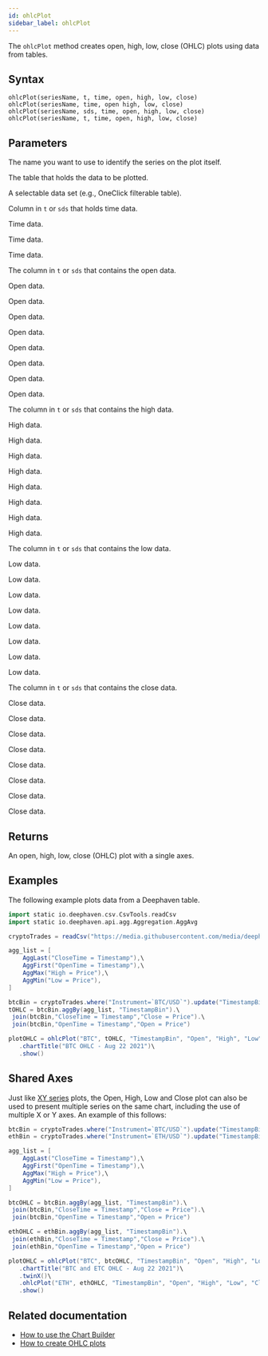 ```yaml
---
id: ohlcPlot
sidebar_label: ohlcPlot
---
```


The `ohlcPlot` method creates open, high, low, close (OHLC) plots using data from tables.

<!--

[arrays](../query-language/types/arrays.md), and [functions](../query-language/formulas/user-defined-functions.md).

-->

## Syntax

```
ohlcPlot(seriesName, t, time, open, high, low, close)
ohlcPlot(seriesName, time, open high, low, close)
ohlcPlot(seriesName, sds, time, open, high, low, close)
ohlcPlot(seriesName, t, time, open, high, low, close)
```

<!--

(seriesName, [x], [y])
(seriesName, function)
-->

## Parameters

<ParamTable>
<Param name="seriesName" type="String">

The name you want to use to identify the series on the plot itself.

</Param>
<Param name="t" type="table">

The table that holds the data to be plotted.

</Param>
<Param name="sds" type="SelectableDataSet">

A selectable data set (e.g., OneClick filterable table).

</Param>
<Param name="time" type="String">

Column in `t` or `sds` that holds time data.

</Param>
<Param name="time" type="IndexableNumericData">

Time data.

</Param>
<Param name="time" type="DateTime">

Time data.

</Param>
<Param name="time" type="Date">

Time data.

</Param>
<Param name="open" type="String">

The column in `t` or `sds` that contains the open data.

</Param>
<Param name="open" type="IndexableNumericData">

Open data.

</Param>
<Param name="open" type="double[]">

Open data.

</Param>
<Param name="open" type="float[]">

Open data.

</Param>
<Param name="open" type="int[]">

Open data.

</Param>
<Param name="open" type="long[]">

Open data.

</Param>
<Param name="open" type="short[]">

Open data.

</Param>
<Param name="open" type="List<T>">

Open data.

</Param>
<Param name="open" type="<T>[]">

Open data.

</Param>
<Param name="high" type="String">

The column in `t` or `sds` that contains the high data.

</Param>
<Param name="high" type="IndexableNumericData">

High data.

</Param>
<Param name="high" type="double[]">

High data.

</Param>
<Param name="high" type="float[]">

High data.

</Param>
<Param name="high" type="int[]">

High data.

</Param>
<Param name="high" type="long[]">

High data.

</Param>
<Param name="high" type="short[]">

High data.

</Param>
<Param name="high" type="List<T>">

High data.

</Param>
<Param name="high" type="<T>[]">

High data.

</Param>
<Param name="low" type="String">

The column in `t` or `sds` that contains the low data.

</Param>
<Param name="low" type="IndexableNumericData">

Low data.

</Param>
<Param name="low" type="double[]">

Low data.

</Param>
<Param name="low" type="float[]">

Low data.

</Param>
<Param name="low" type="int[]">

Low data.

</Param>
<Param name="low" type="long[]">

Low data.

</Param>
<Param name="low" type="short[]">

Low data.

</Param>
<Param name="low" type="List<T>">

Low data.

</Param>
<Param name="low" type="<T>[]">

Low data.

</Param>
<Param name="close" type="String">

The column in `t` or `sds` that contains the close data.

</Param>
<Param name="close" type="IndexableNumericData">

Close data.

</Param>
<Param name="close" type="double[]">

Close data.

</Param>
<Param name="close" type="float[]">

Close data.

</Param>
<Param name="close" type="int[]">

Close data.

</Param>
<Param name="close" type="long[]">

Close data.

</Param>
<Param name="close" type="short[]">

Close data.

</Param>
<Param name="close" type="List<T>">

Close data.

</Param>
<Param name="close" type="<T>[]">

Close data.

</Param>
</ParamTable>

## Returns

An open, high, low, close (OHLC) plot with a single axes.

## Examples

The following example plots data from a Deephaven table.

```groovy test-set=1 order=cryptoTrades,btcBin,tOHLC,plotOHLC default=plotOHLC
import static io.deephaven.csv.CsvTools.readCsv
import static io.deephaven.api.agg.Aggregation.AggAvg

cryptoTrades = readCsv("https://media.githubusercontent.com/media/deephaven/examples/main/CryptoCurrencyHistory/CSV/CryptoTrades_20210922.csv")

agg_list = [
    AggLast("CloseTime = Timestamp"),\
    AggFirst("OpenTime = Timestamp"),\
    AggMax("High = Price"),\
    AggMin("Low = Price"),
]

btcBin = cryptoTrades.where("Instrument=`BTC/USD`").update("TimestampBin = lowerBin(Timestamp, MINUTE)")
tOHLC = btcBin.aggBy(agg_list, "TimestampBin").\
 join(btcBin,"CloseTime = Timestamp","Close = Price").\
 join(btcBin,"OpenTime = Timestamp","Open = Price")

plotOHLC = ohlcPlot("BTC", tOHLC, "TimestampBin", "Open", "High", "Low", "Close")\
   .chartTitle("BTC OHLC - Aug 22 2021")\
   .show()
```

## Shared Axes

Just like [XY series](./plot.md) plots, the Open, High, Low and Close plot can also be used to present multiple series on the same chart, including the use of multiple X or Y axes. An example of this follows:

```groovy test-set=1 order=btcBin,ethBin,btcOHLC,ethOHLC,plotOHLC default=plotOHLC
btcBin = cryptoTrades.where("Instrument=`BTC/USD`").update("TimestampBin = lowerBin(Timestamp, MINUTE)")
ethBin = cryptoTrades.where("Instrument=`ETH/USD`").update("TimestampBin = lowerBin(Timestamp, MINUTE)")

agg_list = [
    AggLast("CloseTime = Timestamp"),\
    AggFirst("OpenTime = Timestamp"),\
    AggMax("High = Price"),\
    AggMin("Low = Price"),
]

btcOHLC = btcBin.aggBy(agg_list, "TimestampBin").\
 join(btcBin,"CloseTime = Timestamp","Close = Price").\
 join(btcBin,"OpenTime = Timestamp","Open = Price")

ethOHLC = ethBin.aggBy(agg_list, "TimestampBin").\
 join(ethBin,"CloseTime = Timestamp","Close = Price").\
 join(ethBin,"OpenTime = Timestamp","Open = Price")

plotOHLC = ohlcPlot("BTC", btcOHLC, "TimestampBin", "Open", "High", "Low", "Close")\
   .chartTitle("BTC and ETC OHLC - Aug 22 2021")\
   .twinX()\
   .ohlcPlot("ETH", ethOHLC, "TimestampBin", "Open", "High", "Low", "Close")\
   .show()
```

## Related documentation

- [How to use the Chart Builder](../../how-to-guides/user-interface/chart-builder.md)
- [How to create OHLC plots](../../how-to-guides/plotting/ohlc.md)
